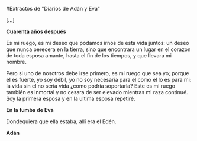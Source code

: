 #Extractos de "Diarios de Adán y Eva"

[...]

**Cuarenta años después**



Es mi ruego, es mi deseo que podamos irnos de esta vida juntos: un deseo que nunca perecera en la tierra,            sino que encontrara un lugar en el corazon de toda esposa amante, hasta el fin de los tiempos, y que llevara mi nombre.

Pero si uno de nosotros debe irse primero, es mi ruego que sea yo; porque el es fuerte, yo soy débil, yo no soy necesaria para el como el lo es para mi: la vida sin el no seria vida ¿como podría soportarla? Este es mi ruego también es inmortal y no cesara de ser elevado mientras mi raza continué. Soy la primera esposa y en la ultima esposa repetiré.



**En la tumba de Eva**





Dondequiera que ella estaba, allí era el Edén.

**Adán**